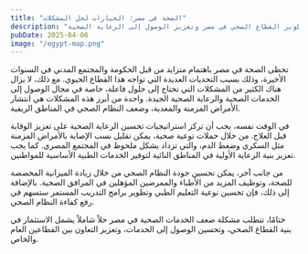 ```yaml
---
title: "الصحة في مصر: الخيارات لحل المشكلات"
description: "فرص تطوير القطاع الصحي في مصر وتعزيز الوصول إلى الرعاية الصحية"
pubDate: 2025-04-06
image: "/egypt-map.png"
---
```


تحظى الصحة في مصر باهتمام متزايد من قبل الحكومة والمجتمع المدني في السنوات الأخيرة، وذلك بسبب التحديات العديدة التي تواجه هذا القطاع الحيوي. مع ذلك، لا يزال هناك الكثير من المشكلات التي تحتاج إلى حلول فاعلة، خاصة في مجال الوصول إلى الخدمات الصحية والرعاية الصحية الجيدة. واحدة من أبرز هذه المشكلات هي انتشار الأمراض المزمنة والمعدية، وضعف النظام الصحي في المناطق الريفية.

في الوقت نفسه، يجب أن تركز استراتيجيات تحسين الرعاية الصحية على تعزيز الوقاية قبل العلاج. من خلال حملات توعية صحية، يمكن تقليل نسب الإصابة بالأمراض المزمنة مثل السكري وضغط الدم، والتي تزداد بشكل ملحوظ في المجتمع المصري. كما يجب تعزيز بنية الرعاية الأولية في المناطق النائية لتوفير الخدمات الطبية الأساسية للمواطنين.

من جانب آخر، يمكن تحسين جودة النظام الصحي من خلال زيادة الميزانية المخصصة للصحة، وتوظيف المزيد من الأطباء والممرضين المؤهلين في المرافق الصحية. بالإضافة إلى ذلك، فإن تحسين نوعية التعليم الطبي وتطوير برامج التدريب المستمر ستسهم في رفع كفاءة النظام الصحي.

ختامًا، تتطلب مشكلة ضعف الخدمات الصحية في مصر حلاً شاملاً يشمل الاستثمار في بنية القطاع الصحي، وتحسين الوصول إلى الخدمات، وتعزيز التعاون بين القطاعين العام والخاص.
